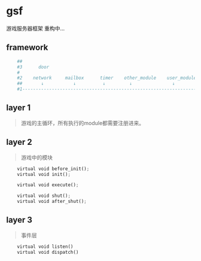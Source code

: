 # gsf

游戏服务器框架 重构中...

framework
----------

```python
    ##
    #3      door
    #   
    #2    network     mailbox      timer    other_module    user_module              
    ##       ↓           ↓          ↓         ↓               ↓
    #1------------------------------------------------------------------> run
```

layer 1
----------

> 游戏的主循环，所有执行的module都需要注册进来。

layer 2
----------

> 游戏中的模块

```python
    virtual void before_init();
	virtual void init();

	virtual void execute();

	virtual void shut();
	virtual void after_shut();
```

layer 3
----------

> 事件层

```python
    virtual void listen()
    virtual void dispatch()
```
